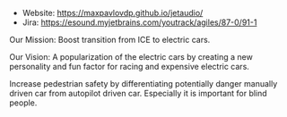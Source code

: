 
- Website: https://maxpavlovdp.github.io/jetaudio/
- Jira: https://esound.myjetbrains.com/youtrack/agiles/87-0/91-1

Our Mission:
Boost transition from ICE to electric cars.

Our Vision:
A popularization of the electric cars by creating a new personality and fun factor for racing and expensive electric cars.

Increase pedestrian safety by differentiating potentially danger manually driven car from autopilot driven car. Especially it is important for blind people.
